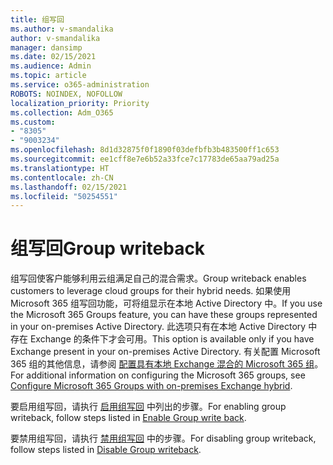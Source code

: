 ```yaml
---
title: 组写回
ms.author: v-smandalika
author: v-smandalika
manager: dansimp
ms.date: 02/15/2021
ms.audience: Admin
ms.topic: article
ms.service: o365-administration
ROBOTS: NOINDEX, NOFOLLOW
localization_priority: Priority
ms.collection: Adm_O365
ms.custom:
- "8305"
- "9003234"
ms.openlocfilehash: 8d1d32875f0f1890f03defbfb3b483500ff1c653
ms.sourcegitcommit: ee1cff8e7e6b52a33fce7c17783de65aa79ad25a
ms.translationtype: HT
ms.contentlocale: zh-CN
ms.lasthandoff: 02/15/2021
ms.locfileid: "50254551"
---
```

# <a name="group-writeback"></a><span data-ttu-id="581fd-102">组写回</span><span class="sxs-lookup"><span data-stu-id="581fd-102">Group writeback</span></span>

<span data-ttu-id="581fd-103">组写回使客户能够利用云组满足自己的混合需求。</span><span class="sxs-lookup"><span data-stu-id="581fd-103">Group writeback enables customers to leverage cloud groups for their hybrid needs.</span></span> <span data-ttu-id="581fd-104">如果使用 Microsoft 365 组写回功能，可将组显示在本地 Active Directory 中。</span><span class="sxs-lookup"><span data-stu-id="581fd-104">If you use the Microsoft 365 Groups feature, you can have these groups represented in your on-premises Active Directory.</span></span> <span data-ttu-id="581fd-105">此选项只有在本地 Active Directory 中存在 Exchange 的条件下才会可用。</span><span class="sxs-lookup"><span data-stu-id="581fd-105">This option is available only if you have Exchange present in your on-premises Active Directory.</span></span> <span data-ttu-id="581fd-106">有关配置 Microsoft 365 组的其他信息，请参阅 [配置具有本地 Exchange 混合的 Microsoft 365 组](https://docs.microsoft.com/exchange/hybrid-deployment/set-up-microsoft-365-groups#enable-group-writeback-in-azure-ad-connect)。</span><span class="sxs-lookup"><span data-stu-id="581fd-106">For additional information on configuring the Microsoft 365 groups, see [Configure Microsoft 365 Groups with on-premises Exchange hybrid](https://docs.microsoft.com/exchange/hybrid-deployment/set-up-microsoft-365-groups#enable-group-writeback-in-azure-ad-connect).</span></span>

<span data-ttu-id="581fd-107">要启用组写回，请执行 [启用组写回](https://docs.microsoft.com/azure/active-directory/hybrid/how-to-connect-group-writeback#enable-group-writeback) 中列出的步骤。</span><span class="sxs-lookup"><span data-stu-id="581fd-107">For enabling group writeback, follow steps listed in [Enable Group write back](https://docs.microsoft.com/azure/active-directory/hybrid/how-to-connect-group-writeback#enable-group-writeback).</span></span> 

<span data-ttu-id="581fd-108">要禁用组写回，请执行 [禁用组写回](https://docs.microsoft.com/azure/active-directory/hybrid/how-to-connect-group-writeback#disabling-group-writeback) 中的步骤。</span><span class="sxs-lookup"><span data-stu-id="581fd-108">For disabling group writeback, follow steps listed in [Disable Group writeback](https://docs.microsoft.com/azure/active-directory/hybrid/how-to-connect-group-writeback#disabling-group-writeback).</span></span>